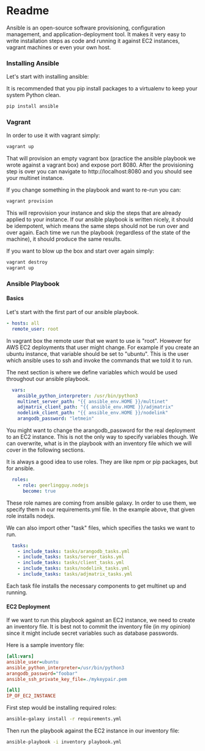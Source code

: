 # Readme

Ansible is an open-source software provisioning, configuration management, and application-deployment tool. It makes it very easy to write installation steps as code and running it against EC2 instances, vagrant machines or even your own host.

### Installing Ansible
Let's start with installing ansible:

It is recommended that you pip install packages to a virtualenv to keep your system Python clean.

```sh
pip install ansible
```

### Vagrant

In order to use it with vagrant simply:

```sh
vagrant up
```

That will provision an empty vagrant box (practice the ansible playbook we wrote against a vagrant box) and expose port 8080. After the provisioning step is over you can navigate to http://localhost:8080 and you should see your multinet instance. 

If you change something in the playbook and want to re-run you can:

```sh
vagrant provision
```

This will reprovision your instance and skip the steps that are already applied to your instance. If our ansible playbook is written nicely, it should be idempotent, which means the same steps should not be run over and over again. Each time we run the playbook (regardless of the state of the machine), it should produce the same results.

If you want to blow up the box and start over again simply:

```sh
vagrant destroy
vagrant up
```

### Ansible Playbook

#### Basics

Let's start with the first part of our ansible playbook. 

```yaml
- hosts: all
  remote_user: root
```

In vagrant box the remote user that we want to use is "root". However for AWS EC2 deployments that user might change. For example if you create an ubuntu instance, that variable should be set to "ubuntu". This is the user which ansible uses to ssh and invoke the commands that we told it to run.

The next section is where we define variables which would be used throughout our ansible playbook.

```yaml
  vars:
    ansible_python_interpreter: /usr/bin/python3
    multinet_server_path: "{{ ansible_env.HOME }}/multinet"
    adjmatrix_client_path: "{{ ansible_env.HOME }}/adjmatrix"
    nodelink_client_path: "{{ ansible_env.HOME }}/nodelink"
    arangodb_password: "letmein"
```

You might want to change the arangodb_password for the real deployment to an EC2 instance. 
This is not the only way to specify variables though. We can overwrite, what is in the playbook with an inventory file which we will cover in the following sections.

It is always a good idea to use roles. They are like npm or pip packages, but for ansible.

```yaml
  roles:
    - role: geerlingguy.nodejs
      become: true
```

These role names are coming from ansible galaxy. In order to use them, we specify them in our requirements.yml file. In the example above, that given role installs nodejs.

We can also import other "task" files, which specifies the tasks we want to run. 

```yaml
  tasks:
    - include_tasks: tasks/arangodb_tasks.yml
    - include_tasks: tasks/server_tasks.yml
    - include_tasks: tasks/client_tasks.yml
    - include_tasks: tasks/nodelink_tasks.yml
    - include_tasks: tasks/adjmatrix_tasks.yml
```

Each task file installs the necessary components to get multinet up and running.

#### EC2 Deployment

If we want to run this playbook against an EC2 instance, we need to create an inventory file. It is best not to commit the inventory file (in my opinion) since it might include secret variables such as database passwords.

Here is a sample inventory file:

```ini
[all:vars]
ansible_user=ubuntu 
ansible_python_interpreter=/usr/bin/python3 
arangodb_password="foobar"
ansible_ssh_private_key_file=./mykeypair.pem

[all]
IP_OF_EC2_INSTANCE
```

First step would be installing required roles:
```sh
ansible-galaxy install -r requirements.yml
```

Then run the playbook against the EC2 instance in our inventory file:

```sh
ansible-playbook -i inventory playbook.yml
```
